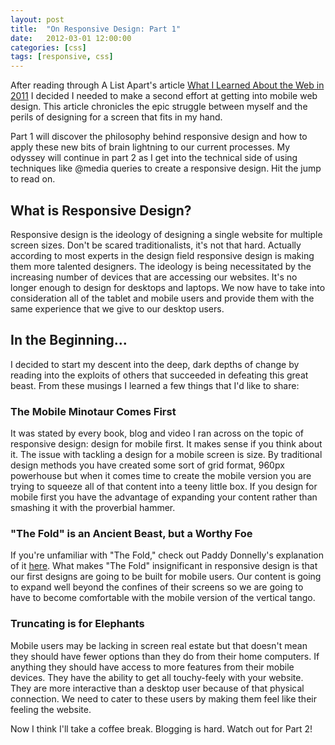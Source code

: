 ```yaml
---
layout: post
title:  "On Responsive Design: Part 1"
date:   2012-03-01 12:00:00
categories: [css]
tags: [responsive, css]
---
```


After reading through A List Apart's article [What I Learned About the Web in 2011](http://www.alistapart.com/articles/what-i-learned-about-the-web-in-2011/) I decided I needed to make a second effort at getting into mobile web design. This article chronicles the epic struggle between myself and the perils of designing for a screen that fits in my hand.

Part 1 will discover the philosophy behind responsive design and how to apply these new bits of brain lightning to our current processes. My odyssey will continue in part 2 as I get into the technical side of using techniques like @media queries to create a responsive design. Hit the jump to read on.

## What is Responsive Design?

Responsive design is the ideology of designing a single website for multiple screen sizes. Don't be scared traditionalists, it's not that hard. Actually according to most experts in the design field responsive design is making them more talented designers. The ideology is being necessitated by the increasing number of devices that are accessing our websites. It's no longer enough to design for desktops and laptops. We now have to take into consideration all of the tablet and mobile users and provide them with the same experience that we give to our desktop users.

## In the Beginning...

I decided to start my descent into the deep, dark depths of change by reading into the exploits of others that succeeded in defeating this great beast. From these musings I learned a few things that I'd like to share:

### The Mobile Minotaur Comes First

It was stated by every book, blog and video I ran across on the topic of responsive design: design for mobile first. It makes sense if you think about it. The issue with tackling a design for a mobile screen is size. By traditional design methods you have created some sort of grid format, 960px powerhouse but when it comes time to create the mobile version you are trying to squeeze all of that content into a teeny little box. If you design for mobile first you have the advantage of expanding your content rather than smashing it with the proverbial hammer.

### "The Fold" is an Ancient Beast, but a Worthy Foe

If you're unfamiliar with "The Fold," check out Paddy Donnelly's explanation of it [here](http://iampaddy.com/lifebelow600/). What makes "The Fold" insignificant in responsive design is that our first designs are going to be built for mobile users. Our content is going to expand well beyond the confines of their screens so we are going to have to become comfortable with the mobile version of the vertical tango.

### Truncating is for Elephants

Mobile users may be lacking in screen real estate but that doesn't mean they should have fewer options than they do from their home computers. If anything they should have access to more features from their mobile devices. They have the ability to get all touchy-feely with your website. They are more interactive than a desktop user because of that physical connection. We need to cater to these users by making them feel like their feeling the website.

Now I think I'll take a coffee break. Blogging is hard. Watch out for Part 2!
